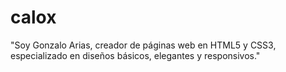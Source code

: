# calox
"Soy Gonzalo Arias, creador de páginas web en HTML5 y CSS3, especializado en diseños básicos, elegantes y responsivos."
